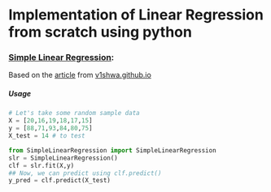 # Implementation of Linear Regression from scratch using python


### [<u>Simple Linear Regression</u>](./SimpleLinearRegression.py):

Based on the [article](https://v1shwa.github.io/blog/understanding-the-math-of-linear-regression/) from [v1shwa.github.io](https://v1shwa.github.io/)

##### Usage

```python
# Let's take some random sample data
X = [20,16,19,18,17,15]
y = [88,71,93,84,80,75]
X_test = 14 # to test

from SimpleLinearRegression import SimpleLinearRegression
slr = SimpleLinearRegression()
clf = slr.fit(X,y)
## Now, we can predict using clf.predict()
y_pred = clf.predict(X_test)
```
